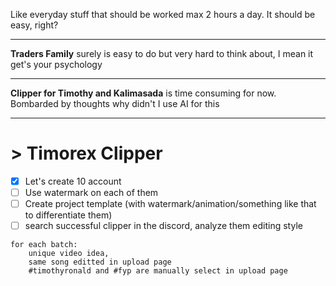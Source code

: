 Like everyday stuff that should be worked max 2 hours a day. It should be easy, right?

---

**Traders Family**
surely is easy to do but very hard to think about, I mean it get's your psychology

---

**Clipper for Timothy and Kalimasada**
is time consuming for now. Bombarded by thoughts why didn't I use AI for this

---

# > Timorex Clipper
- [x] Let's create 10 account
- [ ] Use watermark on each of them
- [ ] Create project template (with watermark/animation/something like that to differentiate them)
- [ ] search successful clipper in the discord, analyze them editing style
```
for each batch:
	unique video idea,
	same song editted in upload page
	#timothyronald and #fyp are manually select in upload page
```
